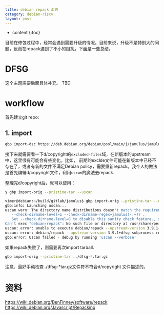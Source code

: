 ```yaml
---
title: debian repack 汇总
category: debian-riscv
layout: post
---
```

* content
{:toc}

目前在修包过程中，经常会遇到需要升级的情况。目前来说，升级不是特别大的问题，反而在repack遇到了不小的阻扰，下面是一些总结。

# DFSG
这个主题需要后面具体补充。 TBD

# workflow
首先建立git repo:

## 1. import 
```bash
gbp import-dsc https://deb.debian.org/debian/pool/main/j/jamulus/jamulus_3.8.2+dfsg-1.dsc
```
接下来就需要看一下d/copyright的`excluded-files`域，在新版本的upstream中，这里很有可能会有些变化。比如，
前期的exclde文件可能在新版本中已经不存在了，或者有新的文件不满足Debian policy，需要重新repack。我个人的做法是首先编辑d/copyright文件，利用`uscan`的魔法去repack.

整理完d/copyright后，就可以使用：

```bash
$ gbp import-orig --pristine-tar --uscan

vimer@debian:~/build/gitlab/jamulus$ gbp import-orig --pristine-tar --uscan
gbp:info: Launching uscan...
uscan warn: The directory name distributions doesn't match the requirement of
   --check-dirname-level=1 --check-dirname-regex=jamulus(-.+)? .
   Set --check-dirname-level=0 to disable this sanity check feature., skipping
Can't exec "debian/repack": No such file or directory at /usr/share/perl5/Dpkg/IPC.pm line 311.
uscan: error: unable to execute debian/repack --upstream-version 3.9.1+dfsg: No such file or directory
uscan: error: debian/repack --upstream-version 3.9.1+dfsg subprocess returned exit status 255
gbp:error: Uscan failed - debug by running 'uscan --verbose'
```
如果repack失败了，则需要再次import tarball.

```bash
gbp import-orig --pristine-tar ../dfsg-*.tar.gz
```

注意，最好手动检查../dfsg-*tar.gz文件符不符合d/copyright 文件描述的。

#  资料

https://wiki.debian.org/BenFinney/software/repack
https://wiki.debian.org/Javascript/Repacking



